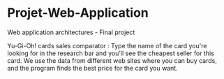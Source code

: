 # Projet-Web-Application

Web application architectures - Final project

Yu-Gi-Oh! cards sales comparator : Type the name of the card you're looking for in the research bar and you'll see the cheapest seller for this card. We use the data from different web sites where you can buy cards, and the program finds the best price for the card you want. 
